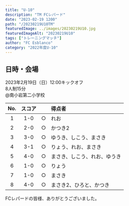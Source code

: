 ```yaml
---
title: "U-10"
description: "TM FCレパード"
date: "2023-02-19 1200"
path: "/20230219U10TM"
featuredImage: ../images/20230219U10.jpg
featuredImageAlt: "20230219U10"
tags: ["トレーニングマッチ"]
author: "FC Esblanco"
category: "2022年度U-10"
---
```


## 日時・会場

2023年2月19日（日）12:00キックオフ<br>
8人制15分<br>
@南小岩第二小学校

| No.| スコア |   | 得点者  |
|:--:|:------:|:-:|:--------|
| 1  | 1-0 | ○ |れお|
| 2  | 2-0 | ○ |かつき2|
| 3  | 3-0 | ○ |ゆうき、しこう、まさき|
| 4  | 3-1 | ○ |りょう、れお、まさき|
| 5  | 4-0 | ○ |まさき、しこう、れお、ゆうき|
| 6  | 1-0 | ○ |りょう|
| 7  | 1-0 | ○ |まさき|
| 8  | 4-0 | ○ |まさき2、ひろと、かつき|


FCレパードの皆様、ありがとうございました。